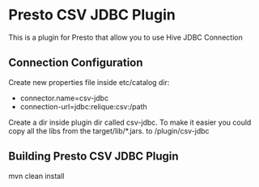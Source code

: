 # Presto CSV JDBC Plugin

This is a plugin for Presto that allow you to use Hive JDBC Connection

## Connection Configuration

Create new properties file inside etc/catalog dir:

* connector.name=csv-jdbc
* connection-url=jdbc:relique:csv:/path

Create a dir inside plugin dir called csv-jdbc. To make it easier you could copy all the libs from the target/lib/*.jars. to /plugin/csv-jdbc

## Building Presto CSV JDBC Plugin

mvn clean install

